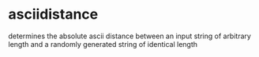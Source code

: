 # asciidistance

determines the absolute ascii distance between an input string of arbitrary length and a randomly generated string of identical length
